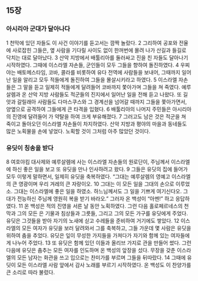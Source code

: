 ## 15장
### 아시리아 군대가 달아나다
1 천막에 있던 자들도 이 사건 이야기를 듣고서는 깜짝 놀랐다.
2 그리하여 공포와 전율에 사로잡힌 그들은, 옆 사람을 기다릴 사이도 없이 한꺼번에 몰려 나가 산길과 들길로 닥치는 대로 달아났다.
3 산악 지방에서 배툴리아를 둘러싸고 진을 친 자들도 달아나기 시작하였다. 그때에 이스라엘 자손들, 군인들이 모두 그들을 향하여 돌진하였다.
4 우찌야는 배토메스타임, 코바, 콜라를 비롯하여 유다 전역에 사람들을 보내어, 그때까지 일어난 일을 알리고 모두 적들에게 돌진하여 그들을 몰살시키라고 하였다.
5 이스라엘 자손들은 그 말을 듣고 일제히 적들에게 달려들어 코바까지 쫓아가며 그들을 쳐 죽였다. 예루살렘과 온 산악 지방 사람들도 적군들의 진지에서 일어난 일을 전해 듣고 나왔다. 또 길앗과 갈릴래아 사람들도 다마스쿠스와 그 경계선을 넘어갈 때까지 그들을 쫓아가면서, 양옆으로 공격하여 그들에게 큰 타격을 입혔다.
6 배툴리아의 나머지 주민들은 아시리아의 진영에 달려들어 가 약탈을 하여 크게 부유해졌다.
7 그러고도 남은 것은 적군을 쳐 죽이고 돌아오던 이스라엘 자손들이 차지하였다. 산악 지방과 평야의 마을과 동네들도 많은 노획물을 손에 넣었다. 노획할 것이 그처럼 아주 많았던 것이다.
### 유딧이 칭송을 받다
8 여호야킴 대사제와 예루살렘에 사는 이스라엘 자손들의 원로단이, 주님께서 이스라엘에 하신 좋은 일을 보고 또 유딧을 만나 인사하려고 왔다.
9 그들은 유딧의 집에 들어가 모두 이렇게 말하면서, 일제히 유딧을 축복하였다. “그대는 예루살렘의 영예고 이스라엘의 큰 영광이며 우리 겨레의 큰 자랑이오.
10 그대는 이 모든 일을 그대의 손으로 이루었소. 그대는 이스라엘에 좋은 일을 하였소. 하느님께서도 그 일을 기쁘게 여기신다오. 그대가 전능하신 주님께 영원히 복을 받기 바라오.” 그러자 온 백성이 “아멘!” 하고 응답하였다.
11 온 백성은 적의 진영을 서른 날 동안 노획하였다. 그런 다음 홀로페르네스의 천막과 그의 모든 은 기물과 침상들과 그릇들, 그리고 그의 모든 가구를 유딧에게 주었다. 유딧은 그것들을 받아 자기의 노새에 싣고 수레들을 준비하여 거기에도 쌓았다.
12 이스라엘의 모든 여자가 유딧을 보러 달려와서 그를 축복하고, 그들 가운데 몇 사람은 유딧을 위하여 춤을 추었다. 유딧은 잎이 무성한 가지들을 가져다가 자기와 함께 있는 여자들에게 나누어 주었다.
13 또 유딧은 함께 있던 이들과 올리브 가지로 관을 만들어 썼다. 그런 다음에 유딧은 춤추는 모든 여자를 인도하며 온 백성의 앞장을 섰다. 무장을 갖춘 이스라엘의 모든 남자는 화관을 쓰고 입으로는 찬미가를 부르며 그들을 뒤따랐다.
14 그때에 유딧이 모든 이스라엘 사람 앞에서 감사 노래를 부르기 시작하였다. 온 백성도 이 찬양가를 큰 소리로 따라 불렀다.
